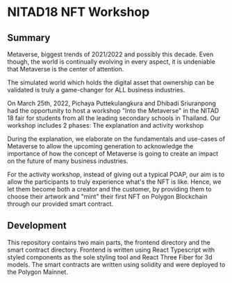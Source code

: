 # NITAD18 NFT Workshop

## Summary

Metaverse, biggest trends of 2021/2022 and possibly this decade. Even though, the world is continually evolving in every aspect, it is undeniable that Metaverse is the center of attention.

The simulated world which holds the digital asset that ownership can be validated is truly a game-changer for ALL business industries.

On March 25th, 2022, Pichaya Puttekulangkura and Dhibadi Sriuranpong had the opportunity to host a workshop "Into the Metaverse" in the NITAD 18 fair for students from all the leading secondary schools in Thailand. Our workshop includes 2 phases: The explanation and activity workshop

During the explanation, we elaborate on the fundamentals and use-cases of Metaverse to allow the upcoming generation to acknowledge the importance of how the concept of Metaverse is going to create an impact on the future of many business industries.

For the activity workshop, instead of giving out a typical POAP, our aim is to allow the participants to truly experience what's the NFT is like. Hence, we let them become both a creator and the customer, by providing them to choose their artwork and "mint" their first NFT on Polygon Blockchain through our provided smart contract.

## Development

This repository contains two main parts, the frontend directory and the smart contract directory. Frontend is written using React Typescript with styled components as the sole styling tool and React Three Fiber for 3d models. The smart contracts are written using solidity and were deployed to the Polygon Mainnet.
